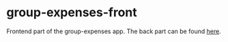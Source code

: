 # group-expenses-front

Frontend part of the group-expenses app. The back part can be found [here](https://github.com/Monsieur-Wary/group-expenses-back).